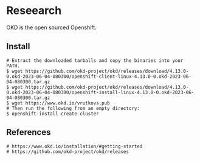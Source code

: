 Reseearch
=========

OKD is the open sourced Openshift.

Install
-------

    # Extract the downloaded tarballs and copy the binaries into your PATH. 
    $ wget https://github.com/okd-project/okd/releases/download/4.13.0-0.okd-2023-06-04-080300/openshift-client-linux-4.13.0-0.okd-2023-06-04-080300.tar.gz
    $ wget https://github.com/okd-project/okd/releases/download/4.13.0-0.okd-2023-06-04-080300/openshift-install-linux-4.13.0-0.okd-2023-06-04-080300.tar.gz
    $ wget https://www.okd.io/vrutkovs.pub
    # Then run the following from an empty directory:
    $ openshift-install create cluster

References
-----------

    # https://www.okd.io/installation/#getting-started
    # https://github.com/okd-project/okd/releases